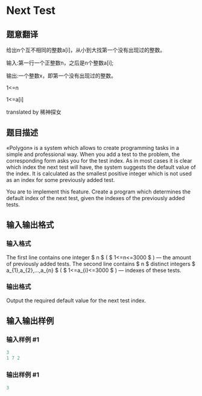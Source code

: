 # Next Test

## 题意翻译

给出n个互不相同的整数a[i]，从小到大找第一个没有出现过的整数。

输入:第一行一个正整数n，之后是n个整数a[i];

输出:一个整数x，即第一个没有出现过的整数。

1<=n

1<=a[i]

translated by 稀神探女

## 题目描述

«Polygon» is a system which allows to create programming tasks in a simple and professional way. When you add a test to the problem, the corresponding form asks you for the test index. As in most cases it is clear which index the next test will have, the system suggests the default value of the index. It is calculated as the smallest positive integer which is not used as an index for some previously added test.

You are to implement this feature. Create a program which determines the default index of the next test, given the indexes of the previously added tests.

## 输入输出格式

### 输入格式

The first line contains one integer $ n $ ( $ 1<=n<=3000 $ ) — the amount of previously added tests. The second line contains $ n $ distinct integers $ a_{1},a_{2},...,a_{n} $ ( $ 1<=a_{i}<=3000 $ ) — indexes of these tests.

### 输出格式

Output the required default value for the next test index.

## 输入输出样例

### 输入样例 #1

```cpp
3
1 7 2

```
### 输出样例 #1

```cpp
3

```
